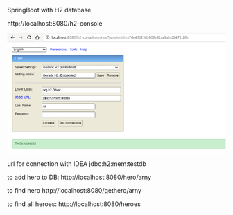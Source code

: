 
SpringBoot with H2 database

http://localhost:8080/h2-console

![](pics/h2.png)

url for connection with IDEA
jdbc:h2:mem:testdb

to add hero to DB:
http://localhost:8080/hero/arny

to find hero
http://localhost:8080/gethero/arny

to find all heroes:
http://localhost:8080/heroes

